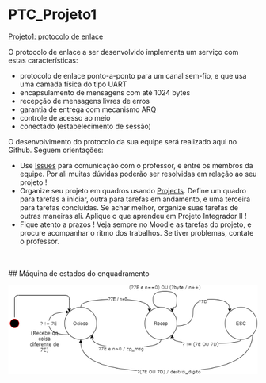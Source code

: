 # PTC_Projeto1
[Projeto1: protocolo de enlace](https://moodle.ifsc.edu.br/course/view.php?id=7422#section-3)


O protocolo de enlace a ser desenvolvido implementa um serviço com estas características:
* protocolo de enlace ponto-a-ponto para um canal sem-fio, e que usa uma camada física do tipo UART
* encapsulamento de mensagens com até 1024 bytes
* recepção de mensagens livres de erros
* garantia de entrega com mecanismo ARQ
* controle de acesso ao meio
* conectado (estabelecimento de sessão)

O desenvolvimento do protocolo da sua equipe será realizado aqui no Github. Seguem orientações:
* Use [Issues](issues) para comunicação com o professor, e entre os membros da equipe. Por ali muitas dúvidas poderão ser resolvidas em relação ao seu projeto !
* Organize seu projeto em quadros usando [Projects](projects). Define um quadro para tarefas a iniciar, outra para tarefas em andamento, e uma terceira para tarefas concluídas. Se achar melhor, organize suas tarefas de outras maneiras ali. Aplique o que aprendeu em Projeto Integrador II !
* Fique atento a prazos ! Veja sempre no Moodle as tarefas do projeto, e procure acompanhar o ritmo dos trabalhos. Se tiver problemas, contate o professor.
<br/>
<br/>
## Máquina de estados do enquadramento
<p align="center"> <a href="https://github.com/Joaovitorrod/PTC_Projeto1/blob/master/Resources/state_machines/Enquadramento/exercicio_maq_estados_PTC.pdf">
  <img src="https://github.com/Joaovitorrod/PTC_Projeto1/blob/master/Resources/state_machines/Enquadramento/exercicio_maq_estados_PTC.png" width="700" title="Máquina de estados Enquadramento">
</p><br/><br/>
